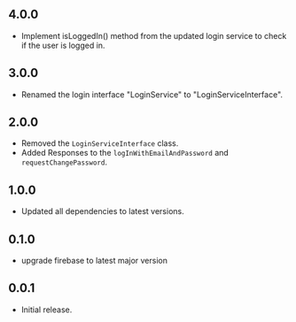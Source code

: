 ## 4.0.0

* Implement isLoggedIn() method from the updated login service to check if the user is logged in.

## 3.0.0

* Renamed the login interface "LoginService" to "LoginServiceInterface".

## 2.0.0

* Removed the `LoginServiceInterface` class.
* Added Responses to the `logInWithEmailAndPassword` and `requestChangePassword`.

## 1.0.0

* Updated all dependencies to latest versions.

## 0.1.0

* upgrade firebase to latest major version

## 0.0.1

* Initial release.
